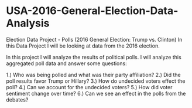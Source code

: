 # USA-2016-General-Election-Data-Analysis


Election Data Project - Polls (2016 General Election: Trump vs. Clinton)
In this Data Project I will be looking at data from the 2016 election.

In this project I will analyze the results of political polls. I will analyze this aggregated poll data and answer some questions:

1.) Who was being polled and what was their party affiliation? 
2.) Did the poll results favor Trump or Hillary? 
3.) How do undecided voters effect the poll? 
4.) Can we account for the undecided voters? 
5.) How did voter sentiment change over time? 
6.) Can we see an effect in the polls from the debates?
